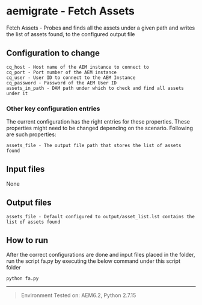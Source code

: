 # aemigrate - Fetch Assets 

Fetch Assets - Probes and finds all the assets under a given path and writes the list of assets found, to the configured output file

## Configuration to change
```
cq_host - Host name of the AEM instance to connect to 
cq_port - Port number of the AEM instance
cq_user - User ID to connect to the AEM Instance	
cq_password - Password of the AEM User ID
assets_in_path - DAM path under which to check and find all assets under it 
```


### Other key configuration entries
The current configuration has the right entries for these properties. These properties might need to be changed depending on the scenario. Following are such properties:
```
assets_file - The output file path that stores the list of assets found
```

## Input files
None

## Output files
```
assets_file - Default configured to output/asset_list.lst contains the list of assets found
```

## How to run
After the correct configurations are done and input files placed in the folder, run the script fa.py by executing the below command under this script folder
```
python fa.py 
```

---
> Environment Tested on:  AEM6.2, Python 2.7.15 
